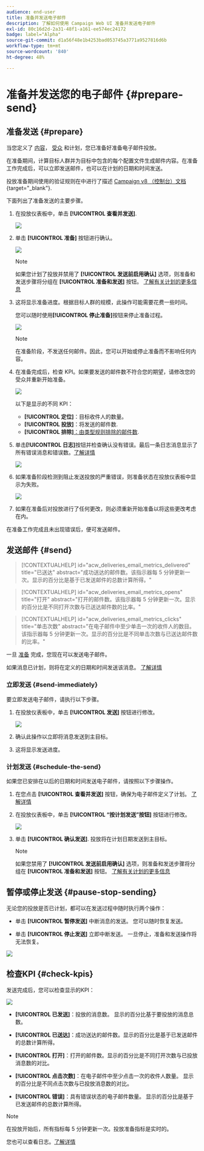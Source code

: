 ```yaml
---
audience: end-user
title: 准备并发送电子邮件
description: 了解如何使用 Campaign Web UI 准备并发送电子邮件
exl-id: 80c16d2d-2a31-48f1-a161-ee574ec24172
badge: label="Alpha"
source-git-commit: d1a56f48e1b4253bad053745a3771a9527816d6b
workflow-type: tm+mt
source-wordcount: '840'
ht-degree: 48%

---
```



# 准备并发送您的电子邮件 {#prepare-send}

## 准备发送 {#prepare}

当您定义了 [内容](../content/edit-content.md)， [受众](../audience/add-audience.md) 和计划，您已准备好准备电子邮件投放。

在准备期间，计算目标人群并为目标中包含的每个配置文件生成邮件内容。在准备工作完成后，可以立即发送邮件，也可以在计划的日期和时间发送。

投放准备期间使用的验证规则在中进行了描述 [Campaign v8 （控制台）文档](https://experienceleague.adobe.com/docs/campaign/campaign-v8/campaigns/send/validate/delivery-analysis.html){target="_blank"}.

下面列出了准备发送的主要步骤。

1. 在投放仪表板中，单击 **[!UICONTROL 查看并发送]**.

   ![](assets/email-review-and-send.png)


1. 单击 **[!UICONTROL 准备]** 按钮进行确认。

   ![](assets/email-prepare.png)

   >[!NOTE]
   >
   >如果您计划了投放并禁用了 **[!UICONTROL 发送前启用确认]** 选项，则准备和发送步骤将分组在 **[!UICONTROL 准备和发送]** 按钮。 [了解有关计划的更多信息](../email/create-email.md#schedule)

1. 这将显示准备进度。根据目标人群的规模，此操作可能需要花费一些时间。

   您可以随时使用&#x200B;**[!UICONTROL 停止准备]**&#x200B;按钮来停止准备过程。

   ![](assets/email-stop-preparation.png)

   >[!NOTE]
   >在准备阶段，不发送任何邮件。因此，您可以开始或停止准备而不影响任何内容。

1. 在准备完成后，检查 KPI。如果要发送的邮件数不符合您的期望，请修改您的受众并重新开始准备。

   ![](assets/email-preparation-complete.png)

   以下是显示的不同 KPI：

   * **[!UICONTROL 定位]**：目标收件人的数量。
   * **[!UICONTROL 投放]**：将发送的邮件数.
   * **[!UICONTROL 排除]**[：由类型规则排除的邮件数](../advanced-settings/delivery-settings.md#typology).

1. 单击&#x200B;**[!UICONTROL 日志]**&#x200B;按钮并检查确认没有错误。最后一条日志消息显示了所有错误消息和错误数。[了解详情](delivery-logs.md)

   ![](assets/email-prepare-logs.png)

1. 如果准备阶段检测到阻止发送投放的严重错误，则准备状态在投放仪表板中显示为失败。

   ![](assets/email-prepare-error.png)

1. 如果在准备后对投放进行了任何更改，则必须重新开始准备以将这些更改考虑在内。

在准备工作完成且未出现错误后，便可发送邮件。

## 发送邮件 {#send}

>[!CONTEXTUALHELP]
>id="acw_deliveries_email_metrics_delivered"
>title="已送达"
>abstract="成功送达的邮件数。该指示器每 5 分钟更新一次。显示的百分比是基于已发送邮件的总数计算所得。"

>[!CONTEXTUALHELP]
>id="acw_deliveries_email_metrics_opens"
>title="打开"
>abstract="打开的邮件数。该指示器每 5 分钟更新一次。显示的百分比是不同打开次数与已送达邮件数的比率。"

>[!CONTEXTUALHELP]
>id="acw_deliveries_email_metrics_clicks"
>title="单击次数"
>abstract="在电子邮件中至少单击一次的收件人的数目。该指示器每 5 分钟更新一次。显示的百分比是不同单击次数与已送达邮件数的比率。"

一旦 [准备](#prepare) 完成，您现在可以发送电子邮件。

如果消息已计划，则将在定义的日期和时间发送该消息。 [了解详情](#schedule-the-send)

### 立即发送 {#send-immediately}

要立即发送电子邮件，请执行以下步骤。

1. 在投放仪表板中，单击 **[!UICONTROL 发送]** 按钮进行修改。

   ![](assets/email-send.png)

1. 确认此操作以立即将消息发送到主目标。

1. 这将显示发送进度。

### 计划发送 {#schedule-the-send}

如果您已安排在以后的日期和时间发送电子邮件，请按照以下步骤操作。

1. 在您点击 **[!UICONTROL 查看并发送]** 按钮，确保为电子邮件定义了计划。 [了解详情](../email/create-email.md#schedule)

1. 在投放仪表板中，单击 **[!UICONTROL “按计划发送”按钮]** 按钮进行修改。

   ![](assets/email-send-as-scheduled.png)

1. 单击 **[!UICONTROL 确认发送]**. 投放将在计划日期发送到主目标。

   >[!NOTE]
   >
   >如果您禁用了 **[!UICONTROL 发送前启用确认]** 选项，则准备和发送步骤将分组在 **[!UICONTROL 准备和发送]** 按钮。 [了解有关计划的更多信息](../email/create-email.md#schedule)

## 暂停或停止发送 {#pause-stop-sending}

无论您的投放是否已计划，都可以在发送过程中随时执行两个操作：

* 单击 **[!UICONTROL 暂停发送]** 中断消息的发送。 您可以随时恢复发送。

* 单击 **[!UICONTROL 停止发送]** 立即中断发送。 一旦停止，准备和发送操作将无法恢复。

![](assets/email-send-pause-or-stop.png)

## 检查KPI {#check-kpis}

发送完成后，您可以检查显示的KPI：

![](assets/email-send-kpis.png)

* **[!UICONTROL 已发送]**：投放的消息数。 显示的百分比基于要投放的消息总数。

* **[!UICONTROL 已送达]**：成功送达的邮件数。显示的百分比是基于已发送邮件的总数计算所得。

* **[!UICONTROL 打开]**：打开的邮件数。显示的百分比是不同打开次数与已投放消息数的对比。

* **[!UICONTROL 点击次数]**：在电子邮件中至少点击一次的收件人数量。 显示的百分比是不同点击次数与已投放消息数的对比。

* **[!UICONTROL 错误]**：具有错误状态的电子邮件数量。 显示的百分比是基于已发送邮件的总数计算所得。

>[!NOTE]
>
>在投放开始后，所有指标每 5 分钟更新一次。投放准备指标是实时的。

您也可以查看日志。[了解详情](delivery-logs.md)